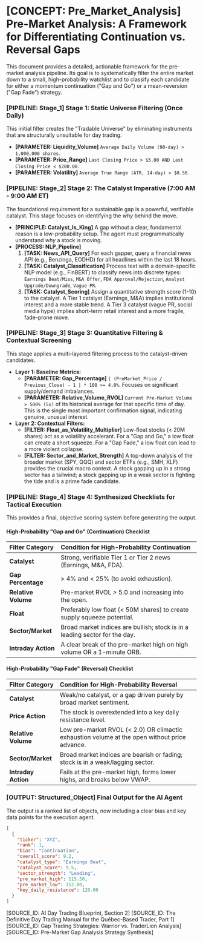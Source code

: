 # [CONCEPT: Pre_Market_Analysis] Pre-Market Analysis: A Framework for Differentiating Continuation vs. Reversal Gaps

This document provides a detailed, actionable framework for the pre-market analysis pipeline. Its goal is to systematically filter the entire market down to a small, high-probability watchlist and to classify each candidate for either a momentum continuation ("Gap and Go") or a mean-reversion ("Gap Fade") strategy.

### [PIPELINE: Stage_1] Stage 1: Static Universe Filtering (Once Daily)

This initial filter creates the "Tradable Universe" by eliminating instruments that are structurally unsuitable for day trading.

- **[PARAMETER: Liquidity_Volume]** `Average Daily Volume (90-day) > 1,000,000 shares`.
- **[PARAMETER: Price_Range]** `Last Closing Price > $5.00 AND Last Closing Price < $200.00`.
- **[PARAMETER: Volatility]** `Average True Range (ATR, 14-day) > $0.50`.

### [PIPELINE: Stage_2] Stage 2: The Catalyst Imperative (7:00 AM - 9:00 AM ET)

The foundational requirement for a sustainable gap is a powerful, verifiable catalyst. This stage focuses on identifying the *why* behind the move.

- **[PRINCIPLE: Catalyst_Is_King]** A gap without a clear, fundamental reason is a low-probability setup. The agent must programmatically understand *why* a stock is moving.
- **[PROCESS: NLP_Pipeline]**
    1.  **[TASK: News_API_Query]** For each gapper, query a financial news API (e.g., Benzinga, EODHD) for all headlines within the last 18 hours.
    2.  **[TASK: Catalyst_Classification]** Process text with a domain-specific NLP model (e.g., FinBERT) to classify news into discrete types: `Earnings Beat/Miss`, `M&A Offer`, `FDA Approval/Rejection`, `Analyst Upgrade/Downgrade`, `Vague PR`.
    3.  **[TASK: Catalyst_Scoring]** Assign a quantitative strength score (1-10) to the catalyst. A Tier 1 catalyst (Earnings, M&A) implies institutional interest and a more stable trend. A Tier 3 catalyst (vague PR, social media hype) implies short-term retail interest and a more fragile, fade-prone move.

### [PIPELINE: Stage_3] Stage 3: Quantitative Filtering & Contextual Screening

This stage applies a multi-layered filtering process to the catalyst-driven candidates.

- **Layer 1: Baseline Metrics:**
    - **[PARAMETER: Gap_Percentage]** `| (PreMarket_Price / Previous_Close) - 1 | * 100 >= 4.0%`. Focuses on significant supply/demand imbalances.
    - **[PARAMETER: Relative_Volume_RVOL]** `Current Pre-Market Volume > 500% (5x)` of its historical average for that specific time of day. This is the single most important confirmation signal, indicating genuine, unusual interest.
- **Layer 2: Contextual Filters:**
    - **[FILTER: Float_as_Volatility_Multiplier]** Low-float stocks (< 20M shares) act as a volatility accelerant. For a "Gap and Go," a low float can create a short squeeze. For a "Gap Fade," a low float can lead to a more violent collapse.
    - **[FILTER: Sector_and_Market_Strength]** A top-down analysis of the broader market (SPY, QQQ) and sector ETFs (e.g., SMH, XLF) provides the crucial macro context. A stock gapping up in a strong sector has a tailwind; a stock gapping up in a weak sector is fighting the tide and is a prime fade candidate.

### [PIPELINE: Stage_4] Stage 4: Synthesized Checklists for Tactical Execution

This provides a final, objective scoring system before generating the output.

#### High-Probability "Gap and Go" (Continuation) Checklist

| Filter Category | Condition for High-Probability Continuation |
| :--- | :--- |
| **Catalyst** | Strong, verifiable Tier 1 or Tier 2 news (Earnings, M&A, FDA). |
| **Gap Percentage** | > 4% and < 25% (to avoid exhaustion). |
| **Relative Volume** | Pre-market RVOL > 5.0 and increasing into the open. |
| **Float** | Preferably low float (< 50M shares) to create supply squeeze potential. |
| **Sector/Market** | Broad market indices are bullish; stock is in a leading sector for the day. |
| **Intraday Action** | A clear break of the pre-market high on high volume OR a 1-minute ORB. |

#### High-Probability "Gap Fade" (Reversal) Checklist

| Filter Category | Condition for High-Probability Reversal |
| :--- | :--- |
| **Catalyst** | Weak/no catalyst, or a gap driven purely by broad market sentiment. |
| **Price Action** | The stock is overextended into a key daily resistance level. |
| **Relative Volume** | Low pre-market RVOL (< 2.0) OR climactic exhaustion volume at the open without price advance. |
| **Sector/Market** | Broad market indices are bearish or fading; stock is in a weak/lagging sector. |
| **Intraday Action** | Fails at the pre-market high, forms lower highs, and breaks below VWAP. |

### [OUTPUT: Structured_Object] Final Output for the AI Agent

The output is a ranked list of objects, now including a clear bias and key data points for the execution agent.

```json
[
  {
    "ticker": "XYZ",
    "rank": 1,
    "bias": "Continuation",
    "overall_score": 9.2,
    "catalyst_type": "Earnings Beat",
    "catalyst_score": 9.5,
    "sector_strength": "Leading",
    "pre_market_high": 115.50,
    "pre_market_low": 112.00,
    "key_daily_resistance": 120.00
  }
]
```

[SOURCE_ID: AI Day Trading Blueprint, Section 2]
[SOURCE_ID: The Definitive Day Trading Manual for the Québec-Based Trader, Part 1]
[SOURCE_ID: Gap Trading Strategies: Warrior vs. TraderLion Analysis]
[SOURCE_ID: Pre-Market Gap Analysis Strategy Synthesis]
